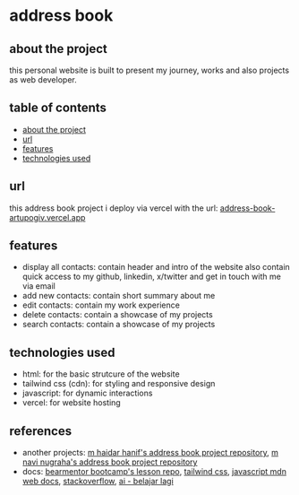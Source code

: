 <h1>address book</h1>


<h2>about the project</h2>
<p>this personal website is built to present my journey, works and also projects as web developer.</p>


<h2>table of contents</h2>
<ul>
    <li><a href="https://github.com/artupogiv/address-book/blob/master/README.md#about-the-project">about the project</a></li>
    <li><a href="https://github.com/artupogiv/address-book/blob/master/README.md#url">url</a></li>
    <li><a href="https://github.com/artupogiv/address-book/blob/master/README.md#features">features</a></li>
    <li><a href="https://github.com/artupogiv/address-book/blob/master/README.md#technologies-used">technologies used</a></li>
</ul>

<h2>url</h2>
<p>this address book project i deploy via vercel with the url: <a href="address-book-artupogiv.vercel.app">address-book-artupogiv.vercel.app</a></p>


<h2>features</h2>
<ul>
    <li>display all contacts: contain header and intro of the website also contain quick access to my github, linkedin, x/twitter and get in touch with me via email</li>
    <li>add new contacts: contain short summary about me</li>
    <li>edit contacts: contain my work experience</li>
    <li>delete contacts: contain a showcase of my projects</li>
    <li>search contacts: contain a showcase of my projects</li>
</ul>

<h2>technologies used</h2>
<ul>
    <li>html: for the basic strutcure of the website</li>
    <li>tailwind css (cdn): for styling and responsive design</li>
    <li>javascript: for dynamic interactions</li>
    <li>vercel: for website hosting</li>
</ul>

<h2>references</h2>
<ul>
    <li>another projects: <a href="https://github.com/mhaidarhanif/address-book">m haidar hanif's address book project repository</a>, <a href="https://github.com/navi-0115/address-book">m navi nugraha's address book project repository</a>
    <li>docs: <a href="https://github.com/bearmentor-community/bearmentor-bootcamp/">bearmentor bootcamp's lesson repo</a>, <a href="https://tailwindcss.com/docs">tailwind css</a>, <a href="https://developer.mozilla.org/en-US/docs/Web/JavaScript/Reference">javascript mdn web docs</a>, <a href="stackoverflow.com">stackoverflow</a>, <a href="https://ai.belajarlagi.id">ai - belajar lagi</a></li>
</ul>